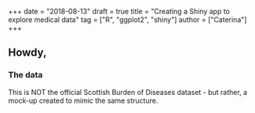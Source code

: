 +++
date = "2018-08-13"
draft = true
title = "Creating a Shiny app to explore medical data"
tag = ["R", "ggplot2", "shiny"]
author = ["Caterina"]
+++


## Howdy,


### The data

This is NOT the official Scottish Burden of Diseases dataset - but rather, a mock-up created to mimic the same structure.


